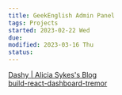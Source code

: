 ```yaml
---
title: GeekEnglish Admin Panel
tags: Projects
started: 2023-02-22 Wed
due:
modified: 2023-03-16 Thu
status:
---
```

[Dashy | Alicia Sykes's Blog](https://devolio.netlify.app/blog/dashy---a-self-hosted-home-lab-dashboard-)  
[build-react-dashboard-tremor](https://blog.logrocket.com/build-react-dashboard-tremor/)